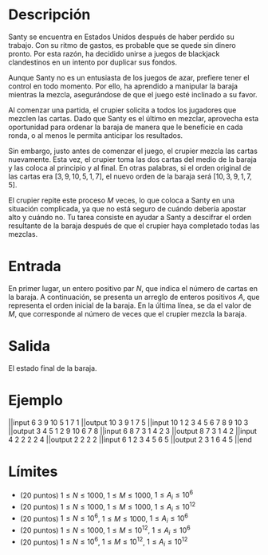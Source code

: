 # Descripción

Santy se encuentra en Estados Unidos después de haber perdido su trabajo. Con su ritmo de gastos, es probable que se quede sin dinero pronto. Por esta razón, ha decidido unirse a juegos de blackjack clandestinos en un intento por duplicar sus fondos.

Aunque Santy no es un entusiasta de los juegos de azar, prefiere tener el control en todo momento. Por ello, ha aprendido a manipular la baraja mientras la mezcla, asegurándose de que el juego esté inclinado a su favor.

Al comenzar una partida, el crupier solicita a todos los jugadores que mezclen las cartas. Dado que Santy es el último en mezclar, aprovecha esta oportunidad para ordenar la baraja de manera que le beneficie en cada ronda, o al menos le permita anticipar los resultados.

Sin embargo, justo antes de comenzar el juego, el crupier mezcla las cartas nuevamente. Esta vez, el crupier toma las dos cartas del medio de la baraja y las coloca al principio y al final. En otras palabras, si el orden original de las cartas era $[3, 9, 10, 5, 1, 7]$, el nuevo orden de la baraja será $[10, 3, 9, 1, 7, 5]$.

El crupier repite este proceso $M$ veces, lo que coloca a Santy en una situación complicada, ya que no está seguro de cuándo debería apostar alto y cuándo no. Tu tarea consiste en ayudar a Santy a descifrar el orden resultante de la baraja después de que el crupier haya completado todas las mezclas.

# Entrada

En primer lugar, un entero positivo par $N$, que indica el número de cartas en la baraja. A continuación, se presenta un arreglo de enteros positivos $A$, que representa el orden inicial de la baraja. En la última línea, se da el valor de $M$, que corresponde al número de veces que el crupier mezcla la baraja.

# Salida

El estado final de la baraja.

# Ejemplo

||input
6
3 9 10 5 1 7
1
||output
10 3 9 1 7 5
||input
10
1 2 3 4 5 6 7 8 9 10
3
||output
3 4 5 1 2 9 10 6 7 8
||input
6
8 7 3 1 4 2
3
||output
8 7 3 1 4 2
||input
4
2 2 2 2
4
||output
2 2 2 2
||input
6
1 2 3 4 5 6
5
||output
2 3 1 6 4 5
||end

# Límites

- (20 puntos) $1 \leq N \leq 1000$, $1 \leq M \leq 1000$, $1 \leq A_i \leq 10^6$
- (20 puntos) $1 \leq N \leq 1000$, $1 \leq M \leq 1000$, $1 \leq A_i \leq 10^{12}$
- (20 puntos) $1 \leq N \leq 10^6$, $1 \leq M \leq 1000$, $1 \leq A_i \leq 10^6$
- (20 puntos) $1 \leq N \leq 1000$, $1 \leq M \leq 10^{12}$, $1 \leq A_i \leq 10^6$
- (20 puntos) $1 \leq N \leq 10^6$, $1 \leq M \leq 10^{12}$, $1 \leq A_i \leq 10^{12}$

